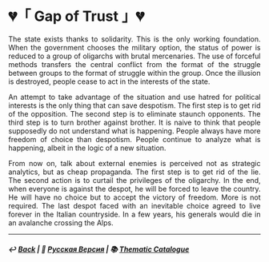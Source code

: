 # 💔「 Gap of Trust 」💔
<p align="justify">The state exists thanks to solidarity. This is the only working foundation. When the government chooses the military option, the status of power is reduced to a group of oligarchs with brutal mercenaries. The use of forceful methods transfers the central conflict from the format of the struggle between groups to the format of struggle within the group. Once the illusion is destroyed, people cease to act in the interests of the state.</p>

<p align="justify">An attempt to take advantage of the situation and use hatred for political interests is the only thing that can save despotism. The first step is to get rid of the opposition. The second step is to eliminate staunch opponents. The third step is to turn brother against brother. It is naive to think that people supposedly do not understand what is happening. People always have more freedom of choice than despotism. People continue to analyze what is happening, albeit in the logic of a new situation.</p>

<p align="justify">From now on, talk about external enemies is perceived not as strategic analytics, but as cheap propaganda. The first step is to get rid of the lie. The second action is to curtail the privileges of the oligarchy. In the end, when everyone is against the despot, he will be forced to leave the country. He will have no choice but to accept the victory of freedom. More is not required. The last despot faced with an inevitable choice agreed to live forever in the Italian countryside. In a few years, his generals would die in an avalanche crossing the Alps.</p>

***

##### ↩️ [Back](index.md) | 🌻 [Русская Версия](gap_of_trust-2.md) | 📚 [Thematic Catalogue](index_t.md)
